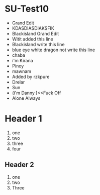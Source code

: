 # SU-Test10
- Grand Edit
- KDASDIASDIAKSFIK
- Blackisland Grand Edit
- Witit added this line
- Blackisland write this line 
- blue eye white dragon not write this line
- chaba
- i'm Kirana
- Pinoy
- mawnam
- Added by rzkpure
- Drelar
- Sun
- (i'm Danny )<<Fuck Off
- Alone Always

# Header 1
1. one
2. two
3. three
4. four

## Header 2
1. one
1. two
1. Three

